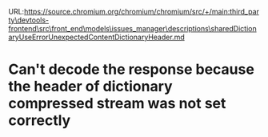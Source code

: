URL:https://source.chromium.org/chromium/chromium/src/+/main:third_party\devtools-frontend\src\front_end\models\issues_manager\descriptions\sharedDictionaryUseErrorUnexpectedContentDictionaryHeader.md
# Can't decode the response because the header of dictionary compressed stream was not set correctly
